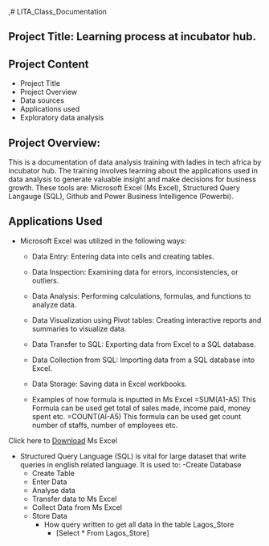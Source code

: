 ,# LITA_Class_Documentation

## Project Title: Learning process at incubator hub.

## Project Content
- Project Title
- Project Overview
- Data sources 
- Applications used
- Exploratory data analysis


## Project Overview: 
This is a documentation of data analysis training with ladies in tech africa by incubator hub. The training involves learning about the applications used in data analysis to generate valuable insight and make decisions for business growth. These tools are: Microsoft Excel (Ms Excel), Structured Query Langauge (SQL), Github and Power Business Intelligence (Powerbi). 

## Applications Used
- Microsoft Excel was utilized in the following ways:
   - Data Entry: Entering data into cells and creating tables.
   - Data Inspection: Examining data for errors, inconsistencies, or outliers.
   - Data Analysis: Performing calculations, formulas, and functions to analyze data.
   - Data Visualization using Pivot tables: Creating interactive reports and summaries to visualize data.
   - Data Transfer to SQL: Exporting data from Excel to a SQL database.
   - Data Collection from SQL: Importing data from a SQL database into Excel.
   - Data Storage: Saving data in Excel workbooks.
   
   - Examples of how formula is inputted in Ms Excel 
  =SUM(A1-A5)
      This Formula can be used get total of sales made, income paid, money spent etc.
  =COUNT(AI-A5)
      This formula can be used get count number of staffs, number of employees etc.

Click here to [Download](https://www.microsoft.com/en-us/microsoft-365/excel) Ms Excel

- Structured Query Language (SQL) is vital for large dataset that write queries in english related language. It is used to:
   -Create Database
   - Create Table
   - Enter Data
   - Analyse data
   - Transfer data to Ms Excel
   - Collect Data from Ms Excel
   - Store Data
     - How query written to get all data in the table Lagos_Store
       - [Select * From Lagos_Store]
  

     




